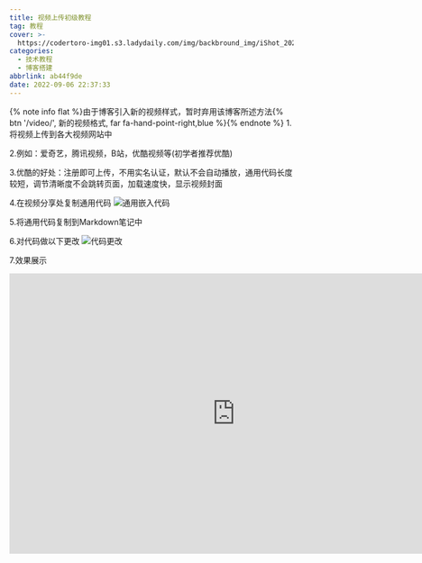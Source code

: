 ```yaml
---
title: 视频上传初级教程
tag: 教程
cover: >-
  https://codertoro-img01.s3.ladydaily.com/img/backbround_img/iShot_2023-01-28_16.26.12.png
categories:
  - 技术教程
  - 博客搭建
abbrlink: ab44f9de
date: 2022-09-06 22:37:33
---
```


<!--<div class="tip warning">
    <p>
    由于博客引入新的视频样式，暂时弃用该博客所述方法{% btn '/video/', 新的视频格式, far fa-hand-point-right,red %}
    </p>
</div> -->
{% note info flat %}由于博客引入新的视频样式，暂时弃用该博客所述方法{% btn '/video/', 新的视频格式, far fa-hand-point-right,blue %}{% endnote %}
1.将视频上传到各大视频网站中

2.例如：爱奇艺，腾讯视频，B站，优酷视频等(初学者推荐优酷)

3.优酷的好处：注册即可上传，不用实名认证，默认不会自动播放，通用代码长度较短，调节清晰度不会跳转页面，加载速度快，显示视频封面

<!--more-->

4.在视频分享处复制通用代码
 ![通用嵌入代码](https://cdn.staticaly.com/gh/coder-ox/image_hosting@master/20220906/通用嵌入代码.4ox5imwqen80.webp)

5.将通用代码复制到Markdown笔记中

6.对代码做以下更改
   ![代码更改](https://cdn.staticaly.com/gh/coder-ox/image_hosting@master/20220906/代码更改.5z5l72uvgsg0.webp)

7.效果展示

   <iframe height=498 width=800 
   src="https://player.youku.com/embed/XNTg5OTc0MzA3Mg=="
   frameborder=0 
   autoplay=0
   allowfullscreen>
   </iframe>
